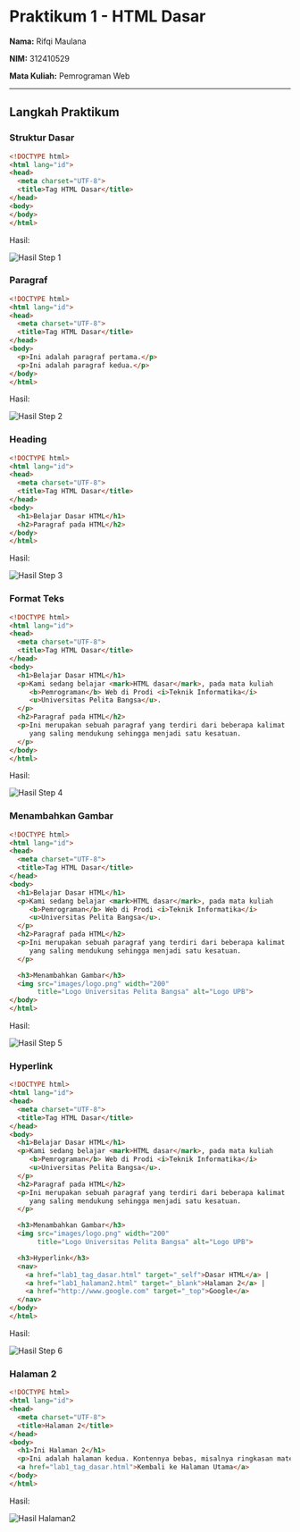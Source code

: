 # Praktikum 1 - HTML Dasar
**Nama:** Rifqi Maulana

**NIM:** 312410529

**Mata Kuliah:** Pemrograman Web  

---

## Langkah Praktikum

### Struktur Dasar
```html
<!DOCTYPE html>
<html lang="id">
<head>
  <meta charset="UTF-8">
  <title>Tag HTML Dasar</title>
</head>
<body>
</body>
</html>
```
Hasil:

![Hasil Step 1](https://github.com/Shikilukeki/Lab1Web/blob/main/Lab1Web/ss/01_skeleton.png)

### Paragraf
```html
<!DOCTYPE html>
<html lang="id">
<head>
  <meta charset="UTF-8">
  <title>Tag HTML Dasar</title>
</head>
<body>
  <p>Ini adalah paragraf pertama.</p>
  <p>Ini adalah paragraf kedua.</p>
</body>
</html>
```
Hasil: 

![Hasil Step 2](https://github.com/Shikilukeki/Lab1Web/blob/main/Lab1Web/ss/02_paragraphs.png)

### Heading
```html
<!DOCTYPE html>
<html lang="id">
<head>
  <meta charset="UTF-8">
  <title>Tag HTML Dasar</title>
</head>
<body>
  <h1>Belajar Dasar HTML</h1>
  <h2>Paragraf pada HTML</h2>
</body>
</html>

```
Hasil: 

![Hasil Step 3](https://github.com/Shikilukeki/Lab1Web/blob/main/Lab1Web/ss/03_headings.png)

### Format Teks
```html
<!DOCTYPE html>
<html lang="id">
<head>
  <meta charset="UTF-8">
  <title>Tag HTML Dasar</title>
</head>
<body>
  <h1>Belajar Dasar HTML</h1>
  <p>Kami sedang belajar <mark>HTML dasar</mark>, pada mata kuliah 
     <b>Pemrograman</b> Web di Prodi <i>Teknik Informatika</i> 
     <u>Universitas Pelita Bangsa</u>.
  </p>
  <h2>Paragraf pada HTML</h2>
  <p>Ini merupakan sebuah paragraf yang terdiri dari beberapa kalimat 
     yang saling mendukung sehingga menjadi satu kesatuan. 
  </p>
</body>
</html>

```
Hasil: 

![Hasil Step 4](https://github.com/Shikilukeki/Lab1Web/blob/main/Lab1Web/ss/04_format_text.png
)

### Menambahkan Gambar
```html
<!DOCTYPE html>
<html lang="id">
<head>
  <meta charset="UTF-8">
  <title>Tag HTML Dasar</title>
</head>
<body>
  <h1>Belajar Dasar HTML</h1>
  <p>Kami sedang belajar <mark>HTML dasar</mark>, pada mata kuliah 
     <b>Pemrograman</b> Web di Prodi <i>Teknik Informatika</i> 
     <u>Universitas Pelita Bangsa</u>.
  </p>
  <h2>Paragraf pada HTML</h2>
  <p>Ini merupakan sebuah paragraf yang terdiri dari beberapa kalimat 
     yang saling mendukung sehingga menjadi satu kesatuan. 
  </p>

  <h3>Menambahkan Gambar</h3>
  <img src="images/logo.png" width="200" 
       title="Logo Universitas Pelita Bangsa" alt="Logo UPB">
</body>
</html>

```
Hasil: 

![Hasil Step 5](https://github.com/Shikilukeki/Lab1Web/blob/main/Lab1Web/ss/05_image.png)

### Hyperlink
```html
<!DOCTYPE html>
<html lang="id">
<head>
  <meta charset="UTF-8">
  <title>Tag HTML Dasar</title>
</head>
<body>
  <h1>Belajar Dasar HTML</h1>
  <p>Kami sedang belajar <mark>HTML dasar</mark>, pada mata kuliah 
     <b>Pemrograman</b> Web di Prodi <i>Teknik Informatika</i> 
     <u>Universitas Pelita Bangsa</u>.
  </p>
  <h2>Paragraf pada HTML</h2>
  <p>Ini merupakan sebuah paragraf yang terdiri dari beberapa kalimat 
     yang saling mendukung sehingga menjadi satu kesatuan. 
  </p>

  <h3>Menambahkan Gambar</h3>
  <img src="images/logo.png" width="200" 
       title="Logo Universitas Pelita Bangsa" alt="Logo UPB">

  <h3>Hyperlink</h3>
  <nav>
    <a href="lab1_tag_dasar.html" target="_self">Dasar HTML</a> |
    <a href="lab1_halaman2.html" target="_blank">Halaman 2</a> |
    <a href="http://www.google.com" target="_top">Google</a>
  </nav>
</body>
</html>

```
Hasil: 

![Hasil Step 6](https://github.com/Shikilukeki/Lab1Web/blob/main/Lab1Web/ss/06_nav.png
)

### Halaman 2
```html
<!DOCTYPE html>
<html lang="id">
<head>
  <meta charset="UTF-8">
  <title>Halaman 2</title>
</head>
<body>
  <h1>Ini Halaman 2</h1>
  <p>Ini adalah halaman kedua. Kontennya bebas, misalnya ringkasan materi atau teks contoh.</p>
  <a href="lab1_tag_dasar.html">Kembali ke Halaman Utama</a>
</body>
</html>

```
Hasil: 

![Hasil Halaman2](https://github.com/Shikilukeki/Lab1Web/blob/main/Lab1Web/ss/07_halaman2.png)
